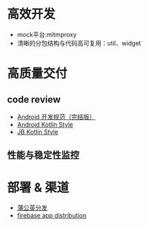 # 高效开发
- mock平台:mitmproxy 
- 清晰的分包结构与代码高可复用：util、widget

# 高质量交付

## code review
- [Android 开发规范（完结版）](https://github.com/Blankj/AndroidStandardDevelop)
- [Android Kotlin Style](https://developer.android.com/kotlin/style-guide?hl=zh-tw)
- [JB Kotlin Style](https://kotlinlang.org/docs/coding-conventions.html)

## 性能与稳定性监控


# 部署 & 渠道

- [蒲公英分发](https://www.pgyer.com/manager/dashboard/app/747e76f865ef67134972fc6e54b7edbd)
- [firebase app distribution](https://console.firebase.google.com/project/spacecraft-22dc1/appdistribution/app/android:com.electrolytej.pisces/releases?hl=zh-cn)












 



